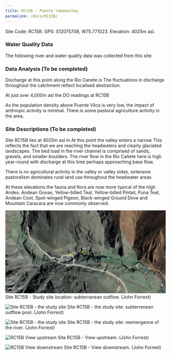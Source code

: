 ```yaml
---
title: RC15B - Puente Yamomachay
permalink: /docs/RC15B/
---
```



Site Code: RC15B.  GPS: S12075708, W75.771023. Elevation: 4025m asl.


### Water Quality Data

The following river and water quality data was collected from this site:


### Data Analysis  (To be completed)
Discharge at this point along the Rio Canete is 
The fluctuations in discharge throughout the catchment reflect localised abstraction. 

At just over 4,000m asl the DO readings at RC15B 

As the population density above Puente Vilca is very low, the impact of anthropic activity is minimal. There is some pastoral agriculture activity in the area. 

  
### Site Descriptions  (To be completed)
Site RC15B lies at 4025m asl in 
At this point the valley enters a narrow 
This reflects the fact that we are reaching the headwaters and clearly glaciated landscapes.
The bed load in the river channel is comprised of sands, gravels, and smaller boulders. 
The river flow in the Rio Cañete here is high year-round with discharge at this time perhaps approaching base flow. 

There is no agricultural activity in the valley or valley sides, extensive pastoralism dominates rural land use throughout the headwater areas.

At these elevations the fauna and flora are now more typical of the high Andes. Andean Goose, Yellow-billed Teal, Yellow-billed Pintail, Puna Teal, Andean Coot, Spot-winged Pigeon, Black-winged Ground Dove and Mountain Caracara are now commonly observed.  


![RC15B View upstream](/assets/SiteDescriptions/RC15/RC15BPuenteYamomachay.jpg)
Site RC15B - Study site location: subterranean outflow. (John Forrest)


![Site RC15B - the study site](/assets/SiteDescriptions/RC15/RC15BStudysite.jpg)
Site RC15B - the study site: subterrenean outflow pool. (John Forrest)


![Site RC15B - the study site](/assets/SiteDescriptions/RC15/RC15BRiverreemergence.jpg)
Site RC15B - the study site: reemergence of the river. (John Forrest)


![RC15B View upstream](/assets/SiteDescriptions/RC15/RC15BViewupstream.jpg)
Site RC15B - View upstream. (John Forrest)


![RC15B View downstream](/assets/SiteDescriptions/RC15/RC15BViewdownstream.jpg)
Site RC15B - View downstream. (John Forrest)

